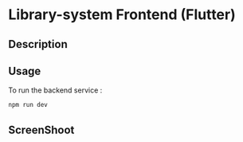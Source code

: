 # Library-system Frontend (Flutter)

## Description

## Usage

To run the backend service :

```bash
npm run dev
```

## ScreenShoot